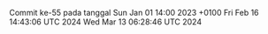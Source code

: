 Commit ke-55 pada tanggal Sun Jan 01 14:00 2023 +0100
Fri Feb 16 14:43:06 UTC 2024
Wed Mar 13 06:28:46 UTC 2024
